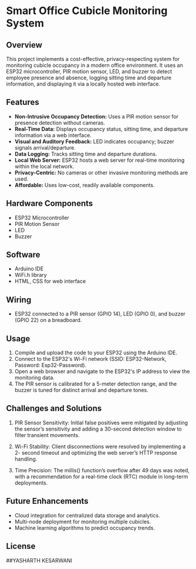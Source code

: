 # Smart Office Cubicle Monitoring System

## Overview

This project implements a cost-effective, privacy-respecting system for monitoring cubicle occupancy in a modern office environment.  It uses an ESP32 microcontroller, PIR motion sensor, LED, and buzzer to detect employee presence and absence, logging sitting time and departure information, and displaying it via a locally hosted web interface.

## Features

*   **Non-Intrusive Occupancy Detection:** Uses a PIR motion sensor for presence detection without cameras.
*   **Real-Time Data:** Displays occupancy status, sitting time, and departure information via a web interface.
*   **Visual and Auditory Feedback:** LED indicates occupancy; buzzer signals arrival/departure.
*   **Data Logging:** Tracks sitting time and departure durations.
*   **Local Web Server:** ESP32 hosts a web server for real-time monitoring within the local network.
*   **Privacy-Centric:** No cameras or other invasive monitoring methods are used.
*   **Affordable:** Uses low-cost, readily available components.

## Hardware Components

*   ESP32 Microcontroller
*   PIR Motion Sensor
*   LED
*   Buzzer

## Software

*   Arduino IDE
*   WiFi.h library
*   HTML, CSS for web interface

## Wiring
*  ESP32 connected to a PIR sensor (GPIO 14), LED (GPIO 0), and buzzer (GPIO 22) on a breadboard.

## Usage
1.  Compile and upload the code to your ESP32 using the Arduino IDE.
2.  Connect to the ESP32's Wi-Fi network (SSID: ESP32-Network, Password: Esp32-Password).
3.  Open a web browser and navigate to the ESP32's IP address to view the monitoring data.
4.  The PIR sensor is calibrated for a 5-meter detection range, and the buzzer is tuned for distinct arrival and departure tones.

## Challenges and Solutions
1. PIR Sensor Sensitivity: Initial false positives were mitigated by adjusting
the sensor’s sensitivity and adding a 30-second detection window to filter
transient movements.

2. Wi-Fi Stability: Client disconnections were resolved by implementing a 2-
second timeout and optimizing the web server’s HTTP response handling.

3. Time Precision: The millis() function’s overflow after 49 days was noted,
with a recommendation for a real-time clock (RTC) module in long-term deployments.

## Future Enhancements

*   Cloud integration for centralized data storage and analytics.
*   Multi-node deployment for monitoring multiple cubicles.
*   Machine learning algorithms to predict occupancy trends.

## License

##YASHARTH KESARWANI
